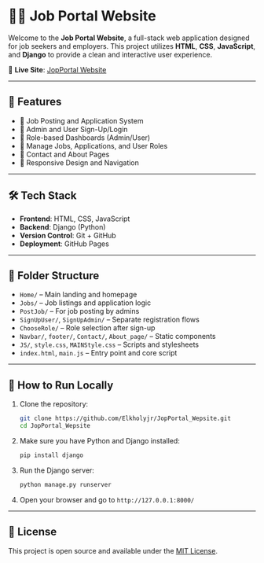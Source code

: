 
# 🧑‍💼 Job Portal Website

Welcome to the **Job Portal Website**, a full-stack web application designed for job seekers and employers. This project utilizes **HTML**, **CSS**, **JavaScript**, and **Django** to provide a clean and interactive user experience.

🔗 **Live Site**: [JopPortal Website](https://elkholyjr.github.io/JopPortal_Wepsite/)

---

## 🚀 Features

- 📝 Job Posting and Application System
- 👤 Admin and User Sign-Up/Login
- 🎯 Role-based Dashboards (Admin/User)
- 📂 Manage Jobs, Applications, and User Roles
- 📨 Contact and About Pages
- 🧭 Responsive Design and Navigation

---

## 🛠️ Tech Stack

- **Frontend**: HTML, CSS, JavaScript
- **Backend**: Django (Python)
- **Version Control**: Git + GitHub
- **Deployment**: GitHub Pages

---

## 📁 Folder Structure

- `Home/` – Main landing and homepage
- `Jobs/` – Job listings and application logic
- `PostJob/` – For job posting by admins
- `SignUpUser/`, `SignUpAdmin/` – Separate registration flows
- `ChooseRole/` – Role selection after sign-up
- `Navbar/`, `footer/`, `Contact/`, `About_page/` – Static components
- `JS/`, `style.css`, `MAINStyle.css` – Scripts and stylesheets
- `index.html`, `main.js` – Entry point and core script

---

## 🧪 How to Run Locally

1. Clone the repository:
   ```bash
   git clone https://github.com/Elkholyjr/JopPortal_Wepsite.git
   cd JopPortal_Wepsite
   ```

2. Make sure you have Python and Django installed:
   ```bash
   pip install django
   ```

3. Run the Django server:
   ```bash
   python manage.py runserver
   ```

4. Open your browser and go to `http://127.0.0.1:8000/`

---

## 📄 License

This project is open source and available under the [MIT License](LICENSE).
